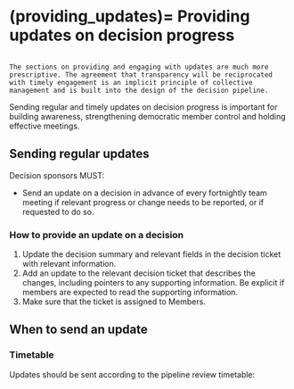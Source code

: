 (providing_updates)=
Providing updates on decision progress
======================================

```{warning} Much of the Decision Pipeline documentation can be considered as guidance or as a framework for visualising how decision-making happens.

The sections on providing and engaging with updates are much more prescriptive. The agreement that transparency will be reciprocated with timely engagement is an implicit principle of collective management and is built into the design of the decision pipeline.      
```

Sending regular and timely updates on decision progress is important for building awareness, strengthening democratic member control and holding effective meetings. 

## Sending regular updates

Decision sponsors MUST:

- Send an update on a decision in advance of every fortnightly team meeting if relevant progress or change needs to be reported, or if requested to do so.

### How to provide an update on a decision

1. Update the decision summary and relevant fields in the decision ticket with relevant information.
2. Add an update to the relevant decision ticket that describes the changes, including pointers to any supporting information. Be explicit if members are expected to read the supporting information.
4. Make sure that the ticket is assigned to Members.

## When to send an update

### Timetable

Updates should be sent according to the pipeline review timetable:

```{include} ../snippets/update-timetable.md
```

```{include} ../snippets/decision-types.md
```
